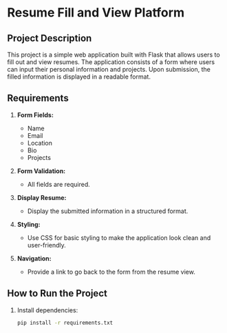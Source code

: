 # Resume Fill and View Platform

## Project Description

This project is a simple web application built with Flask that allows users to fill out and view resumes. The application consists of a form where users can input their personal information and projects. Upon submission, the filled information is displayed in a readable format.

## Requirements

1. **Form Fields:**
   - Name
   - Email
   - Location
   - Bio
   - Projects

2. **Form Validation:**
   - All fields are required.

3. **Display Resume:**
   - Display the submitted information in a structured format.

4. **Styling:**
   - Use CSS for basic styling to make the application look clean and user-friendly.

5. **Navigation:**
   - Provide a link to go back to the form from the resume view.

## How to Run the Project

1. Install dependencies:
   ```sh
   pip install -r requirements.txt
